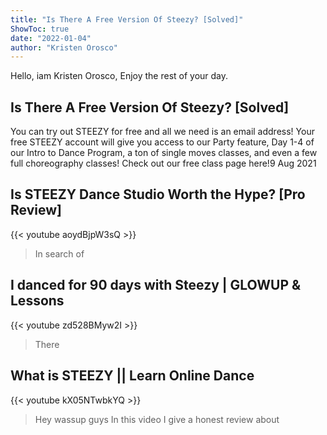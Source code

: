 ```yaml
---
title: "Is There A Free Version Of Steezy? [Solved]"
ShowToc: true 
date: "2022-01-04"
author: "Kristen Orosco" 
---
```


Hello, iam Kristen Orosco, Enjoy the rest of your day.
## Is There A Free Version Of Steezy? [Solved]
You can try out STEEZY for free and all we need is an email address! Your free STEEZY account will give you access to our Party feature, Day 1-4 of our Intro to Dance Program, a ton of single moves classes, and even a few full choreography classes! Check out our free class page here!9 Aug 2021

## Is STEEZY Dance Studio Worth the Hype? [Pro Review]
{{< youtube aoydBjpW3sQ >}}
>In search of 

## I danced for 90 days with Steezy | GLOWUP & Lessons
{{< youtube zd528BMyw2I >}}
>There

## What is STEEZY  || Learn Online Dance
{{< youtube kX05NTwbkYQ >}}
>Hey wassup guys In this video I give a honest review about 

